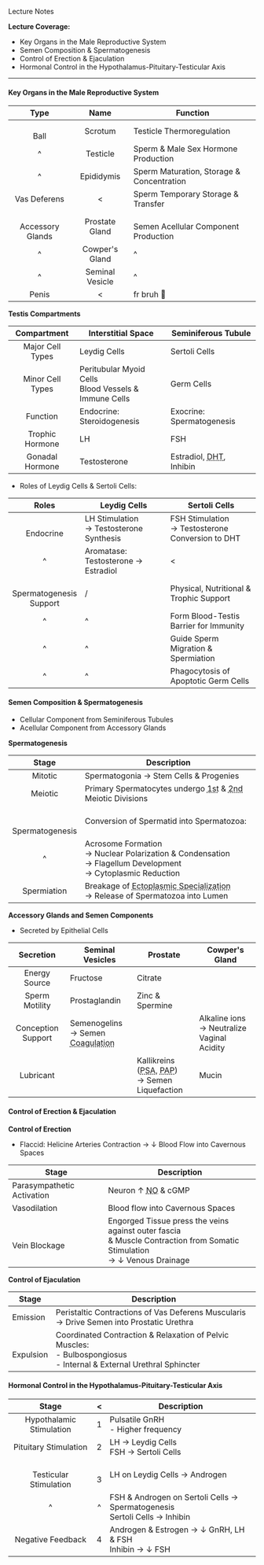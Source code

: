 Lecture Notes

**Lecture Coverage:**
- Key Organs in the Male Reproductive System
- Semen Composition & Spermatogenesis
- Control of Erection & Ejaculation
- Hormonal Control in the Hypothalamus-Pituitary-Testicular Axis

---
#### **Key Organs in the Male Reproductive System**

|         Type         |      Name       | Function                                  |
| :------------------: | :-------------: | ----------------------------------------- |
|       <br>Ball       |     Scrotum     | Testicle Thermoregulation                 |
|          ^           |    Testicle     | Sperm & Male Sex Hormone Production       |
|          ^           |   Epididymis    | Sperm Maturation, Storage & Concentration |
|     Vas Deferens     |        <        | Sperm Temporary Storage & Transfer        |
| <br>Accessory Glands | Prostate Gland  | <br>Semen Acellular Component Production  |
|          ^           | Cowper's Gland  | ^                                         |
|          ^           | Seminal Vesicle | ^                                         |
|        Penis         |        <        | fr bruh 🥀                                |

**Testis Compartments**

|   Compartment    | Interstitial Space                                      | Seminiferous Tubule                                              |
| :--------------: | ------------------------------------------------------- | ---------------------------------------------------------------- |
| Major Cell Types | Leydig Cells                                            | Sertoli Cells                                                    |
| Minor Cell Types | Peritubular Myoid Cells<br>Blood Vessels & Immune Cells | Germ Cells                                                       |
|     Function     | Endocrine: Steroidogenesis                              | Exocrine: Spermatogenesis                                        |
| Trophic Hormone  | LH                                                      | FSH                                                              |
| Gonadal Hormone  | Testosterone                                            | Estradiol, <abbr Title="Dihydrotestosterone">DHT</abbr>, Inhibin |
- Roles of Leydig Cells & Sertoli Cells:

|             Roles              | Leydig Cells                               | Sertoli Cells                                       |
| :----------------------------: | ------------------------------------------ | --------------------------------------------------- |
|         <br>Endocrine          | LH Stimulation<br>→ Testosterone Synthesis | FSH Stimulation<br>→ Testosterone Conversion to DHT |
|               ^                | Aromatase: Testosterone → Estradiol        | <                                                   |
| <br>Spermatogenesis<br>Support | /                                          | Physical, Nutritional & Trophic Support             |
|               ^                | ^                                          | Form Blood-Testis Barrier for Immunity              |
|               ^                | ^                                          | Guide Sperm Migration & Spermiation                 |
|               ^                | ^                                          | Phagocytosis of Apoptotic Germ Cells                |


#### **Semen Composition & Spermatogenesis**
- Cellular Component from Seminiferous Tubules
- Acellular Component from Accessory Glands

**Spermatogenesis**

|          Stage          | Description                                                                                                                                               |
| :---------------------: | --------------------------------------------------------------------------------------------------------------------------------------------------------- |
|         Mitotic         | Spermatogonia → Stem Cells & Progenies                                                                                                                    |
|         Meiotic         | Primary Spermatocytes undergo <abbr Title="Crossing Over occurs">1st</abbr> & <abbr Title="Reduction Division into Haploids">2nd</abbr> Meiotic Divisions |
| <br><br>Spermatogenesis | Conversion of Spermatid into Spermatozoa:                                                                                                                 |
|            ^            | Acrosome Formation <br>→ Nuclear Polarization & Condensation<br>→ Flagellum Development<br>→ Cytoplasmic Reduction                                        |
|       Spermiation       | Breakage of <abbr Title="Adhesion Junction between Sertoli cells & Spermatozoa">Ectoplasmic Specialization</abbr><br>→ Release of Spermatozoa into Lumen  |

**Accessory Glands and Semen Components**
- Secreted by Epithelial Cells

|     Secretion      | Seminal Vesicles                                                                                      | Prostate                                                                                                                                   | Cowper's Gland                                |
| :----------------: | ----------------------------------------------------------------------------------------------------- | ------------------------------------------------------------------------------------------------------------------------------------------ | --------------------------------------------- |
|   Energy Source    | Fructose                                                                                              | Citrate                                                                                                                                    |                                               |
|   Sperm Motility   | Prostaglandin                                                                                         | Zinc & Spermine                                                                                                                            |                                               |
| Conception Support | Semenogelins<br>→ Semen <abbr Title="Longer duration in Female Reproductive Tract">Coagulation</abbr> |                                                                                                                                            | Alkaline ions<br>→ Neutralize Vaginal Acidity |
|     Lubricant      |                                                                                                       | Kallikreins (<abbr Title="Prostate Specific Antigen">PSA</abbr>, <abbr Title="Prostate Acid Phosphate">PAP</abbr>)<br>→ Semen Liquefaction | Mucin                                         |


#### **Control of Erection & Ejaculation**
**Control of Erection**
- Flaccid: Helicine Arteries Contraction → ↓ Blood Flow into Cavernous Spaces

| Stage                      | Description                                                                                                                  |
| -------------------------- | ---------------------------------------------------------------------------------------------------------------------------- |
| Parasympathetic Activation | Neuron ↑ <abbr Title="Nitric Oxide">NO</abbr> & cGMP                                                                         |
| Vasodilation               | Blood flow into Cavernous Spaces                                                                                             |
| <br>Vein Blockage          | Engorged Tissue press the veins against outer fascia<br>& Muscle Contraction from Somatic Stimulation<br>→ ↓ Venous Drainage |

**Control of Ejaculation**

| Stage         | Description                                                                                                              |
| ------------- | ------------------------------------------------------------------------------------------------------------------------ |
| Emission      | Peristaltic Contractions of Vas Deferens Muscularis<br>→ Drive Semen into Prostatic Urethra                              |
| <br>Expulsion | Coordinated Contraction & Relaxation of Pelvic Muscles:<br>- Bulbospongiosus<br>- Internal & External Urethral Sphincter |


#### **Hormonal Control in the Hypothalamus-Pituitary-Testicular Axis**

|           Stage            |   <   | Description                                                                  |
| :------------------------: | :---: | ---------------------------------------------------------------------------- |
|  Hypothalamic Stimulation  |   1   | Pulsatile GnRH<br>- Higher frequency                                         |
|   Pituitary Stimulation    |   2   | LH → Leydig Cells<br>FSH → Sertoli Cells                                     |
| <br>Testicular Stimulation | <br>3 | LH on Leydig Cells → Androgen                                                |
|             ^              |   ^   | FSH & Androgen on Sertoli Cells → Spermatogenesis<br>Sertoli Cells → Inhibin |
|     Negative Feedback      |   4   | Androgen & Estrogen → ↓ GnRH, LH & FSH<br>Inhibin → ↓ FSH                    |
